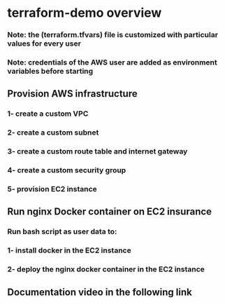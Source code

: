 # terraform-demo overview

### Note: the (terraform.tfvars) file is customized with particular values for every user 
### Note: credentials of the AWS user are added as environment variables before starting 


## Provision AWS infrastructure
### 1- create a custom VPC
### 2- create a custom subnet
### 3- create a custom route table and internet gateway
### 4- create a custom security group
### 5- provision EC2 instance

## Run nginx Docker container on EC2 insurance
### Run bash script as user data to:
###     1- install docker in the EC2 instance 
###     2- deploy the nginx docker container in the EC2 instance



## Documentation video in the following link
### 
